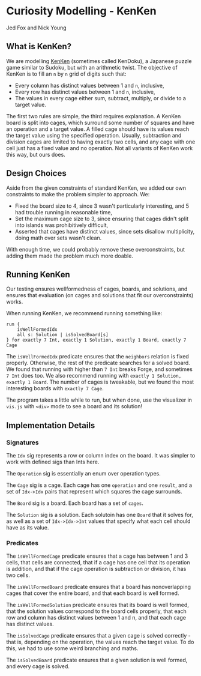 # Curiosity Modelling - KenKen
Jed Fox and Nick Young

## What is KenKen?

We are modelling [KenKen](https://en.wikipedia.org/wiki/KenKen) (sometimes called KenDoku), a Japanese puzzle game similar to Sudoku, but with an arithmetic twist. The objective of KenKen is to fill an `n` by `n` grid of digits such that:

- Every column has distinct values between 1 and `n`, inclusive,
- Every row has distinct values between 1 and `n`, inclusive,
- The values in every cage either sum, subtract, multiply, or divide to a target value.

The first two rules are simple, the third requires explanation. A KenKen board is split into cages, which surround some number of squares and have an operation and a target value. A filled cage should have its values reach the target value using the specified operation. Usually, subtraction and division cages are limited to having exactly two cells, and any cage with one cell just has a fixed value and no operation. Not all variants of KenKen work this way, but ours does.


## Design Choices

Aside from the given constraints of standard KenKen, we added our own constraints to make the problem simpler to approach. We:

- Fixed the board size to 4, since 3 wasn't particularly interesting, and 5 had trouble running in reasonable time,
- Set the maximum cage size to 3, since ensuring that cages didn't split into islands was prohibitively difficult,
- Asserted that cages have distinct values, since sets disallow multiplicity, doing math over sets wasn't clean.

With enough time, we could probably remove these overconstraints, but adding them made the problem much more doable.


## Running KenKen

Our testing ensures wellformedness of cages, boards, and solutions, and ensures that evaluation (on cages and solutions that fit our overconstraints) works.

When running KenKen, we recommend running something like:

```alloy
run {
    isWellFormedIdx
    all s: Solution | isSolvedBoard[s]
} for exactly 7 Int, exactly 1 Solution, exactly 1 Board, exactly 7 Cage
```

The `isWellFormedIdx` predicate ensures that the `neighbors` relation is fixed properly. Otherwise, the rest of the predicate searches for a solved board. We found that running with higher than `7 Int` breaks Forge, and sometimes `7 Int` does too. We also recommend running with `exactly 1 Solution, exactly 1 Board`. The number of cages is tweakable, but we found the most interesting boards with `exactly 7 Cage`.

The program takes a little while to run, but when done, use the visualizer in `vis.js` with `<div>` mode to see a board and its solution!


## Implementation Details

### Signatures

The `Idx` sig represents a row or column index on the board. It was simpler to work with defined sigs than Ints here.

The `Operation` sig is essentially an enum over operation types.

The `Cage` sig is a cage. Each cage has one `operation` and one `result`, and a set of `Idx->Idx` pairs that represent which squares the cage surrounds.

The `Board` sig is a board. Each board has a set of `cages`.

The `Solution` sig is a solution. Each solutoin has one `Board` that it solves for, as well as a set of `Idx->Idx->Int` values that specify what each cell should have as its value.

### Predicates

The `isWellFormedCage` predicate ensures that a cage has between 1 and 3 cells, that cells are connected, that if a cage has one cell that its operation is addition, and that if the cage operation is subtraction or division, it has two cells.

The `isWellFormedBoard` predicate ensures that a board has nonoverlapping cages that cover the entire board, and that each board is well formed.

The `isWellFormedSolution` predicate ensures that its board is well formed, that the solution values correspond to the board cells properly, that each row and column has distinct values between 1 and n, and that each cage has distinct values.

The `isSolvedCage` predicate ensures that a given cage is solved correctly - that is, depending on the operation, the values reach the target value. To do this, we had to use some weird branching and maths.

The `isSolvedBoard` predicate ensures that a given solution is well formed, and every cage is solved.
